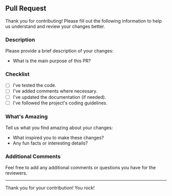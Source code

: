 ## Pull Request

Thank you for contributing! Please fill out the following information to help us understand and review your changes better.

### Description

Please provide a brief description of your changes:

- What is the main purpose of this PR?

### Checklist

- [ ] I've tested the code.
- [ ] I've added comments where necessary.
- [ ] I've updated the documentation (if needed).
- [ ] I've followed the project's coding guidelines.

### What's Amazing

Tell us what you find amazing about your changes:

- What inspired you to make these changes?
- Any fun facts or interesting details?

### Additional Comments

Feel free to add any additional comments or questions you have for the reviewers.

---

Thank you for your contribution! You rock!
